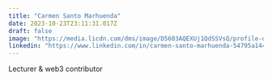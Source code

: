 ```yaml
---
title: "Carmen Santo Marhuenda"
date: 2023-10-23T23:11:31.017Z
draft: false
image: "https://media.licdn.com/dms/image/D5603AQEXUj1QdSSVsQ/profile-displayphoto-shrink_400_400/0/1686674036632?e=1703721600&v=beta&t=wwUXFlt2HWmP-MkkRWNLsYXX7dhT8rxUgxdiJbmbz6Q"
linkedin: "https://www.linkedin.com/in/carmen-santo-marhuenda-54795a144/"
---
```

Lecturer & web3 contributor
